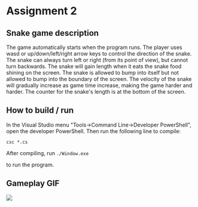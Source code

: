 # Assignment 2

## Snake game description

The game automatically starts when the program runs. The player uses wasd or up/down/left/right arrow keys to control the direction of the snake. The snake can always turn left or right (from its point of view), but cannot turn backwards. The snake will gain length when it eats the snake food shining on the screen. The snake is allowed to bump into itself but not allowed to bump into the boundary of the screen. The velocity of the snake will gradually increase as game time increase, making the game harder and harder. The counter for the snake's length is at the bottom of the screen.

## How to build / run

In the Visual Studio menu "Tools->Command Line->Developer PowerShell", open the developer PowerShell. Then run the following line to compile:

```csc *.cs```

After compiling, run 
```./Window.exe```

to run the program.

## Gameplay GIF

![](https://github.com/louis-jingzhe-jiang/cs283-f24-assignments/blob/main/C%23Game/gameplay.gif)
